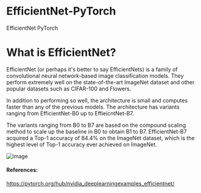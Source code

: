 # EfficientNet-PyTorch
EfficientNet PyTorch
# What is EfficientNet?
EfficientNet (or perhaps it's better to say EfficientNets) is a family of convolutional neural network-based image classification models. They perform extremely well on the state-of-the-art ImageNet dataset and other popular datasets such as CIFAR-100 and Flowers.

In addition to performing so well, the architecture is small and computes faster than any of the previous models. The architecture has variants ranging from EfficientNet-B0 up to EffieicntNet-B7.

The variants ranging from B0 to B7 are based on the compound scaling method to scale up the baseline in B0 to obtain B1 to B7. EfficientNet-B7 acquired a Top-1 accuracy of 84.4% on the ImageNet dataset, which is the highest level of Top-1 accuracy ever achieved on ImageNet.

![image](https://user-images.githubusercontent.com/50706192/159302886-40ae00f7-1840-48d4-9f34-9ec8734def29.png)


#### References:

https://pytorch.org/hub/nvidia_deeplearningexamples_efficientnet/
